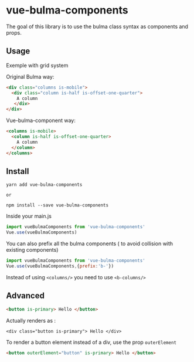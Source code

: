 # vue-bulma-components
The goal of this library is to use the bulma class syntax as components and props.

## Usage
Exemple with grid system

Original Bulma way:

``` html
<div class="columns is-mobile">
  <div class="column is-half is-offset-one-quarter">
    A column 
   </div>
</div>
```

Vue-bulma-component way:
```html
<columns is-mobile>
  <column is-half is-offset-one-quarter>
    A column
  </column>
</columns>
```

## Install

```shell
yarn add vue-bulma-components

or 

npm install --save vue-bulma-components
```

Inside your main.js

```javascript
import vueBulmaComponents from 'vue-bulma-components'
Vue.use(vueBulmaComponents)
```

You can also prefix all the bulma components ( to avoid collision with existing components)
 
 ```javascript
 import vueBulmaComponents from 'vue-bulma-components'
 Vue.use(vueBulmaComponents,{prefix:'b-'})
 ```
 
 Instead of using `<columns/>` you need to use `<b-columns/>`

## Advanced
```html
<button is-primary> Hello </button>
```
 
 Actually renders as :
 ```
 <div class="button is-primary"> Hello </div>
 ```
 
 To render a button element instead of a div, use the prop `outerElement`
```html
<button outerElement="button" is-primary> Hello </button>
```



